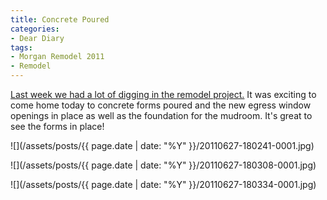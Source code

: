 ```yaml
---
title: Concrete Poured
categories:
- Dear Diary
tags:
- Morgan Remodel 2011
- Remodel
---
```


[Last week we had a lot of digging in the remodel project.](/thingelstad/remodel-update-week-3) It was exciting to come home today to concrete forms poured and the new egress window openings in place as well as the foundation for the mudroom. It's great to see the forms in place!



  
   ![](/assets/posts/{{ page.date | date: "%Y" }}/20110627-180241-0001.jpg)
  

  
   ![](/assets/posts/{{ page.date | date: "%Y" }}/20110627-180308-0001.jpg)
  

  
   ![](/assets/posts/{{ page.date | date: "%Y" }}/20110627-180334-0001.jpg)
  


